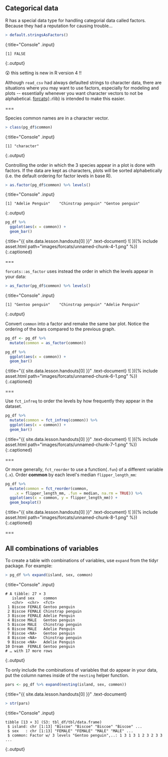 ---
---

## Categorical data

R has a special data type for handling categorial data called factors. Because they had a reputation for causing trouble... 



~~~r
> default.stringsAsFactors()
~~~
{:title="Console" .input}


~~~
[1] FALSE
~~~
{:.output}


😲 this setting is new in R version 4 !!

Although `read_csv` had always defaulted strings to character data, there are situations where you may want to use factors, especially for modeling and plots -- essentially whenever you want character vectors to not be alphabetical. [forcats](){:.rlib} is intended to make this easier.

===

Species common names are in a character vector. 



~~~r
> class(pg_df$common)
~~~
{:title="Console" .input}


~~~
[1] "character"
~~~
{:.output}


Controlling the order in which the 3 species appear in a plot is done with factors. If the data are kept as characters, plots will be sorted alphabetically (i.e. the default ordering for factor levels in base R).



~~~r
> as.factor(pg_df$common) %>% levels()
~~~
{:title="Console" .input}


~~~
[1] "Adelie Penguin"    "Chinstrap penguin" "Gentoo penguin"   
~~~
{:.output}




~~~r
pg_df %>% 
  ggplot(aes(x = common)) +
  geom_bar()
~~~
{:title="{{ site.data.lesson.handouts[0] }}" .text-document}
![ ]({% include asset.html path="images/forcats/unnamed-chunk-4-1.png" %})
{:.captioned}

===

`forcats::as_factor` uses instead the order in which the levels appear in your data:



~~~r
> as_factor(pg_df$common) %>% levels()
~~~
{:title="Console" .input}


~~~
[1] "Gentoo penguin"    "Chinstrap penguin" "Adelie Penguin"   
~~~
{:.output}


Convert `common` into a factor and remake the same bar plot. Notice the ordering of the bars compared to the previous graph. 



~~~r
pg_df <- pg_df %>% 
  mutate(common = as_factor(common))

pg_df %>% 
  ggplot(aes(x = common)) +
  geom_bar()
~~~
{:title="{{ site.data.lesson.handouts[0] }}" .text-document}
![ ]({% include asset.html path="images/forcats/unnamed-chunk-6-1.png" %})
{:.captioned}


===

Use `fct_infreq` to order the levels by how frequently they appear in the dataset.



~~~r
pg_df %>% 
  mutate(common = fct_infreq(common)) %>%
  ggplot(aes(x = common)) +
  geom_bar()
~~~
{:title="{{ site.data.lesson.handouts[0] }}" .text-document}
![ ]({% include asset.html path="images/forcats/unnamed-chunk-7-1.png" %})
{:.captioned}

===

Or more generally, `fct_reorder` to use a function(`.fun`) of a different variable (`.x`). Order **common** by each level's median `flipper_length_mm`:



~~~r
pg_df %>% 
  mutate(common = fct_reorder(common, 
    .x = flipper_length_mm, .fun = median, na.rm = TRUE)) %>%
  ggplot(aes(x = common, y = flipper_length_mm)) +
  geom_boxplot()
~~~
{:title="{{ site.data.lesson.handouts[0] }}" .text-document}
![ ]({% include asset.html path="images/forcats/unnamed-chunk-8-1.png" %})
{:.captioned}

===

## All combinations of variables

To create a table with combinations of variables, use `expand` from the tidyr package. For example:



~~~r
> pg_df %>% expand(island, sex, common)
~~~
{:title="Console" .input}


~~~
# A tibble: 27 × 3
   island sex    common           
   <chr>  <chr>  <fct>            
 1 Biscoe FEMALE Gentoo penguin   
 2 Biscoe FEMALE Chinstrap penguin
 3 Biscoe FEMALE Adelie Penguin   
 4 Biscoe MALE   Gentoo penguin   
 5 Biscoe MALE   Chinstrap penguin
 6 Biscoe MALE   Adelie Penguin   
 7 Biscoe <NA>   Gentoo penguin   
 8 Biscoe <NA>   Chinstrap penguin
 9 Biscoe <NA>   Adelie Penguin   
10 Dream  FEMALE Gentoo penguin   
# … with 17 more rows
~~~
{:.output}


To only include the combinations of variables that do appear in your data, put the column names inside of the `nesting` helper function.



~~~r
pars <- pg_df %>% expand(nesting(island, sex, common))
~~~
{:title="{{ site.data.lesson.handouts[0] }}" .text-document}



~~~r
> str(pars)
~~~
{:title="Console" .input}


~~~
tibble [13 × 3] (S3: tbl_df/tbl/data.frame)
 $ island: chr [1:13] "Biscoe" "Biscoe" "Biscoe" "Biscoe" ...
 $ sex   : chr [1:13] "FEMALE" "FEMALE" "MALE" "MALE" ...
 $ common: Factor w/ 3 levels "Gentoo penguin",..: 1 3 1 3 1 2 3 2 3 3 ...
~~~
{:.output}





